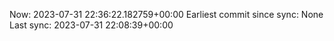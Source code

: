 Now: 2023-07-31 22:36:22.182759+00:00 Earliest commit since sync: None Last sync: 2023-07-31 22:08:39+00:00
